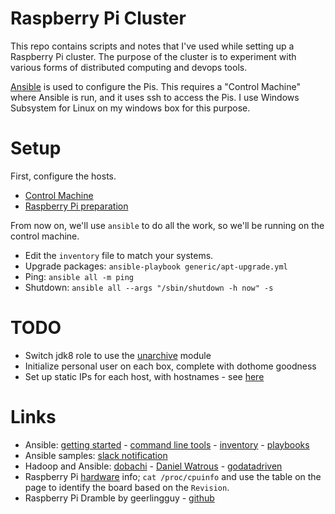 # Raspberry Pi Cluster

This repo contains scripts and notes that I've used while setting up a Raspberry Pi cluster.
The purpose of the cluster is to experiment with various forms of distributed computing and devops tools.

[Ansible](http://docs.ansible.com/ansible/latest/intro_getting_started.html) is used to configure the Pis.
This requires a "Control Machine" where Ansible is run, and it uses ssh to access the Pis.
I use Windows Subsystem for Linux on my windows box for this purpose.


# Setup

First, configure the hosts.

* [Control Machine](docs/control-prep.md)
* [Raspberry Pi preparation](docs/pi-prep.md)

From now on, we'll use `ansible` to do all the work, so we'll be running on the control machine.

* Edit the `inventory` file to match your systems.
* Upgrade packages: `ansible-playbook generic/apt-upgrade.yml`
* Ping: `ansible all -m ping`
* Shutdown: `ansible all --args "/sbin/shutdown -h now" -s`

# TODO

* Switch jdk8 role to use the [unarchive](http://docs.ansible.com/ansible/latest/unarchive_module.html) module
* Initialize personal user on each box, complete with dothome goodness
* Set up static IPs for each host, with hostnames - see [here](https://github.com/geerlingguy/raspberry-pi-dramble/tree/master/setup/networking)

# Links

* Ansible: [getting started](http://docs.ansible.com/ansible/latest/intro_getting_started.html) - [command line tools](https://docs.ansible.com/ansible/latest/command_line_tools.html) - [inventory](http://docs.ansible.com/ansible/latest/intro_inventory.html) - [playbooks](http://docs.ansible.com/ansible/latest/playbooks_intro.html)
* Ansible samples: [slack notification](https://github.com/hico-horiuchi/ansible-playbooks/blob/master/apt/apt.yml)
* Hadoop and Ansible: [dobachi](https://github.com/dobachi/ansible-hadoop) - [Daniel Watrous](https://github.com/dwatrous/hadoop-multi-server-ansible) - [godatadriven](https://github.com/godatadriven/ansible_cluster)
* Raspberry Pi [hardware](https://elinux.org/RPi_HardwareHistory) info; `cat /proc/cpuinfo` and use the table on the page to identify the board based on the `Revision`.
* Raspberry Pi Dramble by geerlingguy - [github](https://github.com/geerlingguy/raspberry-pi-dramble)

